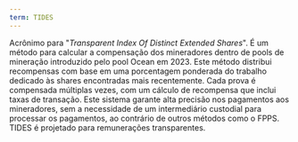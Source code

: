 ```yaml
---
term: TIDES
---
```


Acrônimo para "*Transparent Index Of Distinct Extended Shares*". É um método para calcular a compensação dos mineradores dentro de pools de mineração introduzido pelo pool Ocean em 2023. Este método distribui recompensas com base em uma porcentagem ponderada do trabalho dedicado às shares encontradas mais recentemente. Cada prova é compensada múltiplas vezes, com um cálculo de recompensa que inclui taxas de transação. Este sistema garante alta precisão nos pagamentos aos mineradores, sem a necessidade de um intermediário custodial para processar os pagamentos, ao contrário de outros métodos como o FPPS. TIDES é projetado para remunerações transparentes.